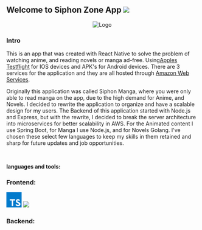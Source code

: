 ## Welcome to Siphon Zone App <img src="https://media.giphy.com/media/hvRJCLFzcasrR4ia7z/giphy.gif" width="25px">
 <div align="center">
  <img alt="Logo" src="https://user-images.githubusercontent.com/60045899/200189378-f287ec15-0bd4-4a43-9adb-ba85c7edb9dc.svg" width="100" />
</div>

### Intro

<p align="left">
  This is an app that was created with React Native to solve the problem of watching anime, and reading novels or manga ad-free. Using<a href="https://developer.apple.com/testflight/" target="_blank">Apples Testflight</a> for IOS devices and 
  APK's for Android devices. There are 3 services for the application and they are all hosted through <a href="https://aws.amazon.com/">Amazon Web Services</a>. 
</p>

<p align="left">
  Originally this application was called Siphon Manga, where you were only able to read manga on the app, due to the high demand for Anime, and Novels. I decided to rewrite the application to organize and have a scalable design for my users.
  The Backend of this application started with Node.js and Express, but with the rewrite, I decided to break the server architecture into microservices for better scalability in AWS. For the Animated content I use Spring Boot, for Manga I use Node.js, and for Novels Golang.
  I've chosen these select few languages to keep my skills in them retained and sharp for future updates and job opportunities.
</p>

<br/>

**languages and tools:**

<div style="display:block;">
<h3>Frontend:</h3>
<code><img height="40" src="https://raw.githubusercontent.com/github/explore/80688e429a7d4ef2fca1e82350fe8e3517d3494d/topics/typescript/typescript.png"></code>
<code><img height="40" src="https://github.com/TrickkyRicky/Siphon-Zone-Viewing/assets/60045899/eb735e2d-d343-4197-9f59-94ab856901f7"></code>
  
<h3>Backend:</h3>
</div>
